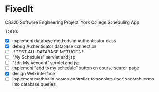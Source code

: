 # FixedIt
CS320 Software Engineering Project: York College Scheduling App


TODO:

- [x] implement database methods in Authenticator class
- [x] debug Authenticator database connection
- [ ] !! TEST ALL DATABASE METHODS !!
- [ ] "My Schedules" servlet and jsp
- [ ] "Edit My Account" servlet and jsp
- [ ] implement "add to my schedule" button on course search page
- [x] design Web interface
- [ ] implement method in search controller to translate user's search terms into database queries
